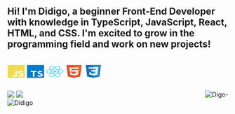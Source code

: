 ## Hi! I'm Didigo, a beginner Front-End Developer with knowledge in TypeScript, JavaScript, React, HTML, and CSS. I'm excited to grow in the programming field and work on new projects!
<div>
 <div style="display: inline_block"><br>
  <img align="center" alt="Didigo-Js" height="30" width="40" src="https://raw.githubusercontent.com/devicons/devicon/master/icons/javascript/javascript-plain.svg">
  <img align="center" alt="Didigo-Ts" height="30" width="40" src="https://raw.githubusercontent.com/devicons/devicon/master/icons/typescript/typescript-plain.svg">
  <img align="center" alt="Didigo-React" height="30" width="40" src="https://raw.githubusercontent.com/devicons/devicon/master/icons/react/react-original.svg">
  <img align="center" alt="Didigo-HTML" height="30" width="40" src="https://raw.githubusercontent.com/devicons/devicon/master/icons/html5/html5-original.svg">
  <img align="center" alt="Didigo-CSS" height="30" width="40" src="https://raw.githubusercontent.com/devicons/devicon/master/icons/css3/css3-original.svg">

##

<div>
  <a href="https://discord.gg/A2SSFUeM" target="_blank"><img src="https://img.shields.io/badge/Discord-7289DA?style=for-the-badge&logo=discord&logoColor=white" target="_blank"></a> 
  <a href = "diegolago247@gmail.com"><img src="https://img.shields.io/badge/-Gmail-%23333?style=for-the-badge&logo=gmail&logoColor=white" target="_blank"></a>
  <img align="right" alt="Digo-" src="https://media.discordapp.net/attachments/1195830093138894961/1349198620397797466/n-harmonia-n.gif?ex=67d23aa2&is=67d0e922&hm=24f681c1bacf54ce721ecc8f4c3443a8b6118f5883f3d53f1236de8ede3940dd&=">
</div>

<div>
<img src="https://static.wikia.nocookie.net/ordemparanormal/images/4/43/Cesar_em_OSNF_-_Pt._2.png/revision/latest?cb=20240905060513&path-prefix=pt-br" alt="Didigo">
</div>
 
